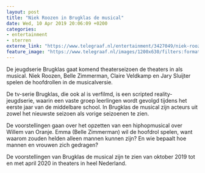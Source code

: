 ```yaml
---
layout: post
title: "Niek Roozen in Brugklas de musical"
date: Wed, 10 Apr 2019 20:06:09 +0200
categories: 
- entertainment 
- sterren 
externe_link: "https://www.telegraaf.nl/entertainment/3427049/niek-roozen-in-brugklas-de-musical"
feature_image: "https://www.telegraaf.nl/images/1200x630/filters:format(jpeg):quality(80)/cdn-kiosk-api.telegraaf.nl/61989f46-5bbb-11e9-8459-02d1dbdc35d1.jpg"
---
```


<p class="intro">De jeugdserie Brugklas gaat komend theaterseizoen de theaters in als musical. Niek Roozen, Belle Zimmerman, Claire Veldkamp en Jary Sluijter spelen de hoofdrollen in de musicalversie.</p> <p>De tv-serie Brugklas, die ook al is verfilmd, is een scripted reality-jeugdserie, waarin een vaste groep leerlingen wordt gevolgd tijdens het eerste jaar van de middelbare school. In Brugklas de musical zijn acteurs uit zowel het nieuwste seizoen als vorige seizoenen te zien.</p><p>De voorstellingen gaan over het opzetten van een hiphopmusical over Willem van Oranje. Emma (Belle Zimmerman) wil de hoofdrol spelen, want waarom zouden helden alleen mannen kunnen zijn? En wie bepaalt hoe mannen en vrouwen zich gedragen?</p><p>De voorstellingen van Brugklas de musical zijn te zien van oktober 2019 tot en met april 2020 in theaters in heel Nederland.</p>
